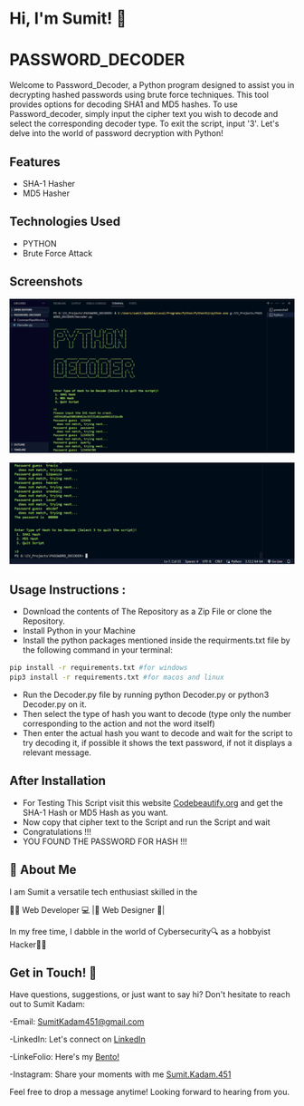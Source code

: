 
# Hi, I'm Sumit! 👋



# PASSWORD_DECODER


Welcome to Password_Decoder, a Python program designed to assist you in decrypting hashed passwords using brute force techniques. This tool provides options for decoding SHA1 and MD5 hashes. To use Password_decoder, simply input the cipher text you wish to decode and select the corresponding decoder type. To exit the script, input '3'. Let's delve into the world of password decryption with Python!


## Features

- SHA-1 Hasher
- MD5 Hasher




## Technologies Used

- PYTHON
- Brute Force Attack 
## Screenshots

![App Screenshot](https://github.com/SumitKadam451/Password_Decoder/blob/main/Screenshot-1.png)

![App Screenshot](https://github.com/SumitKadam451/Password_Decoder/blob/main/Screenshot-2.png)

## Usage Instructions :


- Download the contents of The Repository as a Zip File or clone the Repository.
- Install Python in your Machine
- Install the python packages mentioned inside the requirments.txt file by the following command in your terminal:
```bash
pip install -r requirements.txt #for windows
pip3 install -r requirements.txt #for macos and linux
```

- Run the Decoder.py file by running python Decoder.py or python3 Decoder.py on it.
- Then select the type of hash you want to decode (type only the number corresponding to the action and not the word itself)
- Then enter the actual hash you want to decode and wait for the script to try decoding it, if possible it shows the text password, if not it displays a relevant message.


## After Installation 

- For Testing This Script visit this website [Codebeautify.org](https://codebeautify.org/sha1-hash-generator)  and get the SHA-1 Hash or MD5 Hash as you want.
- Now copy that cipher text to the Script and run the Script and wait
- Congratulations !!! 
- YOU FOUND THE PASSWORD FOR HASH !!!


## 🚀 About Me
I am Sumit a versatile tech enthusiast skilled in the

👨‍💻 Web Developer 💻 |🎨 Web Designer 🎨| 

In my free time, I dabble in the world of Cybersecurity🔍 as a hobbyist Hacker👨‍💻


## Get in Touch! 📩

Have questions, suggestions, or just want to say hi? Don't hesitate to reach out to Sumit Kadam:

-Email: SumitKadam451@gmail.com

-LinkedIn: Let's connect on [LinkedIn](https://www.linkedin.com/in/sumit-kadam-58b2102b2/)

-LinkeFolio: Here's my [Bento! ](https://bento.me/sumit-linkfolio)

-Instagram: Share your moments with me [Sumit.Kadam.451](https://www.instagram.com/sumit.kadam.451/)

Feel free to drop a message anytime! Looking forward to hearing from you.
